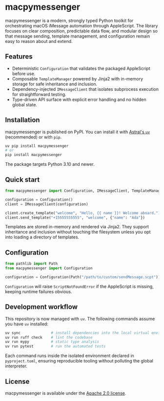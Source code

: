 # macpymessenger

macpymessenger is a modern, strongly typed Python toolkit for orchestrating macOS iMessage automation through AppleScript. The library focuses on clear composition, predictable data flow, and modular design so that message sending, template management, and configuration remain easy to reason about and extend.

## Features

- Deterministic `Configuration` that validates the packaged AppleScript before use.
- Composable `TemplateManager` powered by Jinja2 with in-memory storage for safe inheritance and inclusion.
- Dependency-injected `IMessageClient` that isolates subprocess execution for straightforward testing.
- Type-driven API surface with explicit error handling and no hidden global state.

## Installation

macpymessenger is published on PyPI. You can install it with [Astral's `uv`](https://docs.astral.sh/uv/) (recommended) or with `pip`.

```bash
uv pip install macpymessenger
# or
pip install macpymessenger
```

The package targets Python 3.10 and newer.

## Quick start

```python
from macpymessenger import Configuration, IMessageClient, TemplateManager

configuration = Configuration()
client = IMessageClient(configuration)

client.create_template("welcome", "Hello, {{ name }}! Welcome aboard.")
client.send_template("+15555555555", "welcome", {"name": "Ada"})
```

Templates are stored in-memory and rendered via Jinja2. They support inheritance and inclusion without touching the filesystem unless you opt into loading a directory of templates.

## Configuration

```python
from pathlib import Path
from macpymessenger import Configuration

configuration = Configuration(Path("/path/to/custom/sendMessage.scpt"))
```

`Configuration` will raise `ScriptNotFoundError` if the AppleScript is missing, keeping runtime failures obvious.

## Development workflow

This repository is now managed with `uv`. The following commands assume you have `uv` installed:

```bash
uv sync              # install dependencies into the local virtual environment
uv run ruff check    # lint the codebase
uv run mypy          # static type analysis
uv run pytest        # run the automated tests
```

Each command runs inside the isolated environment declared in `pyproject.toml`, ensuring reproducible tooling without polluting the global interpreter.

## License

macpymessenger is available under the [Apache 2.0 license](LICENSE).
